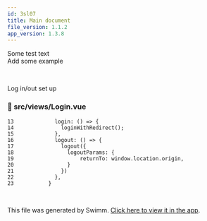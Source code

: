 ```yaml
---
id: 3sl07
title: Main document
file_version: 1.1.2
app_version: 1.3.8
---
```


Some test text<br/>
Add some example<br/>

<br/>

Log in/out set up
<!-- NOTE-swimm-snippet: the lines below link your snippet to Swimm -->
### 📄 src/views/Login.vue
```vue
13             login: () => {
14               loginWithRedirect();
15             },
16             logout: () => {
17               logout({
18                 logoutParams: {
19                     returnTo: window.location.origin,
20                 }
21               })
22             },
23           }
```

<br/>

This file was generated by Swimm. [Click here to view it in the app](https://app.swimm.io/repos/Z2l0aHViJTNBJTNBbnVjbGVhci1yZWFjdG9yJTNBJTNBUm9ib1JvYm8xMg==/docs/3sl07).
